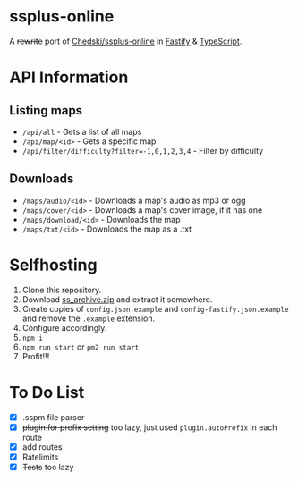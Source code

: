 # ssplus-online
A ~~rewrite~~ port of [Chedski/ssplus-online](https://github.com/Chedski/ssplus-online) in [Fastify](https://fastify.io) & [TypeScript](https://www.typescriptlang.org).

# API Information
  ## Listing maps
  - `/api/all` - Gets a list of all maps
  - `/api/map/<id>` - Gets a specific map
  - `/api/filter/difficulty?filter=-1,0,1,2,3,4` - Filter by difficulty
  
  ## Downloads
  - `/maps/audio/<id>` - Downloads a map's audio as mp3 or ogg
  - `/maps/cover/<id>` - Downloads a map's cover image, if it has one
  - `/maps/download/<id>` - Downloads the map
  - `/maps/txt/<id>` - Downloads the map as a .txt

# Selfhosting
1. Clone this repository.
2. Download [ss_archive.zip](https://drive.google.com/file/d/15eCgZkmAkYbamxKOZFqCYKRg0b5OUnm2/view) and extract it somewhere.
3. Create copies of `config.json.example` and `config-fastify.json.example` and remove the `.example` extension.
4. Configure accordingly.
5. `npm i`
6. `npm run start` or `pm2 run start`
7. Profit!!!

# To Do List
- [x] .sspm file parser
- [x] ~~plugin for prefix setting~~ too lazy, just used `plugin.autoPrefix` in each route
- [x] add routes
- [x] Ratelimits
- [x] ~~Tests~~ too lazy